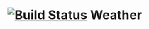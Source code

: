 [![Build Status](https://travis-ci.org/salvador-lopez/weather.png)](https://travis-ci.org/salvador-lopez/weather) Weather
=======
